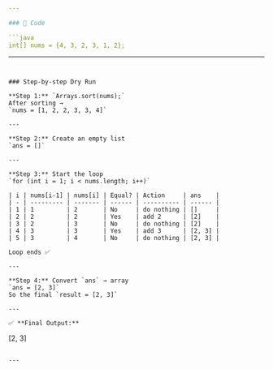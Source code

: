 ```yaml
---

### 🧩 Code

```java
int[] nums = {4, 3, 2, 3, 1, 2};
```

---
```


### Step-by-step Dry Run

**Step 1:** `Arrays.sort(nums);`
After sorting →
`nums = [1, 2, 2, 3, 3, 4]`

---

**Step 2:** Create an empty list
`ans = []`

---

**Step 3:** Start the loop
`for (int i = 1; i < nums.length; i++)`

| i | nums[i-1] | nums[i] | Equal? | Action     | ans    |
| - | --------- | ------- | ------ | ---------- | ------ |
| 1 | 1         | 2       | No     | do nothing | []     |
| 2 | 2         | 2       | Yes    | add 2      | [2]    |
| 3 | 2         | 3       | No     | do nothing | [2]    |
| 4 | 3         | 3       | Yes    | add 3      | [2, 3] |
| 5 | 3         | 4       | No     | do nothing | [2, 3] |

Loop ends ✅

---

**Step 4:** Convert `ans` → array
`ans = [2, 3]`
So the final `result = [2, 3]`

---

✅ **Final Output:**

```
[2, 3]
```

---
